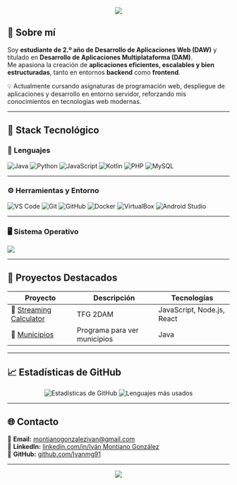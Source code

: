 <p align="center">
  <img src="https://capsule-render.vercel.app/api?type=waving&color=0:007ACC,100:00C8FF&height=180&section=header&text=Iván%20Montiano%20González&fontSize=35&fontColor=ffffff" />
</p>

## 👋 Sobre mí

Soy **estudiante de 2.º año de Desarrollo de Aplicaciones Web (DAW)** y titulado en **Desarrollo de Aplicaciones Multiplataforma (DAM)**.  
Me apasiona la creación de **aplicaciones eficientes, escalables y bien estructuradas**, tanto en entornos **backend** como **frontend**.  

💡 Actualmente cursando asignaturas de programación web, despliegue de aplicaciones y desarrollo en entorno servidor, reforzando mis conocimientos en tecnologías web modernas.


---

## 🧠 Stack Tecnológico

### 💬 Lenguajes
![Java](https://img.shields.io/badge/Java-ED8B00?style=for-the-badge&logo=openjdk&logoColor=white)
![Python](https://img.shields.io/badge/Python-3670A0?style=for-the-badge&logo=python&logoColor=ffdd54)
![JavaScript](https://img.shields.io/badge/JavaScript-F7DF1E?style=for-the-badge&logo=javascript&logoColor=black)
![Kotlin](https://img.shields.io/badge/Kotlin-0095D5?style=for-the-badge&logo=kotlin&logoColor=white)
![PHP](https://img.shields.io/badge/PHP-777BB4?style=for-the-badge&logo=php&logoColor=white)
![MySQL](https://img.shields.io/badge/MySQL-005C84?style=for-the-badge&logo=mysql&logoColor=white)

---

### ⚙️ Herramientas y Entorno
![VS Code](https://img.shields.io/badge/VS%20Code-0078D4?style=for-the-badge&logo=visualstudiocode&logoColor=white)
![Git](https://img.shields.io/badge/Git-F05033?style=for-the-badge&logo=git&logoColor=white)
![GitHub](https://img.shields.io/badge/GitHub-181717?style=for-the-badge&logo=github&logoColor=white)
![Docker](https://img.shields.io/badge/Docker-2496ED?style=for-the-badge&logo=docker&logoColor=white)
![VirtualBox](https://img.shields.io/badge/VirtualBox-183A61?style=for-the-badge&logo=virtualbox&logoColor=white)
![Android Studio](https://img.shields.io/badge/Android%20Studio-3DDC84?style=for-the-badge&logo=androidstudio&logoColor=white)

---

### 🖥️ Sistema Operativo
<a title="Windows 10 Home 22H2">
  <img src="https://img.shields.io/badge/Windows-0078D6?style=for-the-badge&logo=windows&logoColor=white" />
</a>



---

## 📂 Proyectos Destacados

| Proyecto | Descripción | Tecnologías |
|-----------|--------------|--------------|
| 🚀 [Streaming Calculator](https://github.com/Ivanmg91/TFGv2) | TFG 2DAM | JavaScript, Node.js, React |
| 📱 [Municipios](https://github.com/Ivanmg91/Sostenibilidad) | Programa para ver municipios | Java |

---

## 📈 Estadísticas de GitHub

<p align="center">
  <img src="https://github-readme-stats.vercel.app/api?username=Ivanmg91&show_icons=true&theme=tokyonight" alt="Estadísticas de GitHub" />
  <img src="https://github-readme-stats.vercel.app/api/top-langs/?username=Ivanmg91&layout=compact&theme=tokyonight" alt="Lenguajes más usados" />
</p>

---

<!-- ## 🧰 Áreas de Interés

- Arquitectura de software  
- Desarrollo multiplataforma  
- Optimización de rendimiento  
- APIs REST y microservicios  
- Automatización y scripting   

--- -->

## 🌐 Contacto

📧 **Email:** montianogonzalezivan@gmail.com  
💼 **LinkedIn:** [linkedin.com/in/Iván Montiano González](https://www.linkedin.com/in/ivan-montiano-gonzalez-304166358/)  
🐙 **GitHub:** [github.com/Ivanmg91](https://github.com/Ivanmg91)  

---

<p align="center">
  <img src="https://capsule-render.vercel.app/api?type=waving&color=0:00C8FF,100:007ACC&height=120&section=footer" />
</p>
